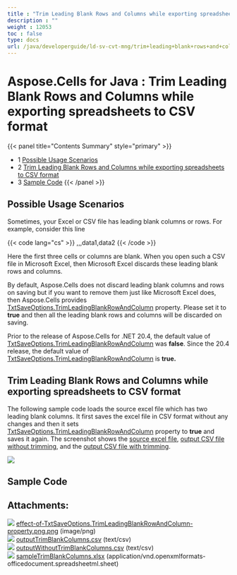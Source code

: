 ```yaml
---
title : "Trim Leading Blank Rows and Columns while exporting spreadsheets to CSV format" 
description : "" 
weight : 12053 
toc : false
type: docs
url: /java/developerguide/ld-sv-cvt-mng/trim+leading+blank+rows+and+columns+while+exporting+spreadsheets+to+csv+format/
---
```


# Aspose.Cells for Java : Trim Leading Blank Rows and Columns while exporting spreadsheets to CSV format


{{< panel title="Contents Summary" style="primary" >}}
*   1 [Possible Usage Scenarios](#possible-usage-scenarios)
*   2 [Trim Leading Blank Rows and Columns while exporting spreadsheets to CSV format](#trim-leading-blank-rows-and-columns-while-exporting-spreadsheets-to-csv-format)
*   3 [Sample Code](#sample-code)
{{< /panel >}}
## Possible Usage Scenarios

Sometimes, your Excel or CSV file has leading blank columns or rows. For example, consider this line

{{< code lang="cs" >}}
,,,data1,data2 
{{< /code >}}

Here the first three cells or columns are blank. When you open such a CSV file in Microsoft Excel, then Microsoft Excel discards these leading blank rows and columns.

By default, Aspose.Cells does not discard leading blank columns and rows on saving but if you want to remove them just like Microsoft Excel does, then Aspose.Cells provides [TxtSaveOptions.TrimLeadingBlankRowAndColumn](https://apireference.aspose.com/java/cells/com.aspose.cells/txtsaveoptions#TrimLeadingBlankRowAndColumn) property. Please set it to **true** and then all the leading blank rows and columns will be discarded on saving.

Prior to the release of Aspose.Cells for .NET 20.4, the default value of [TxtSaveOptions.TrimLeadingBlankRowAndColumn](https://apireference.aspose.com/java/cells/com.aspose.cells/txtsaveoptions#TrimLeadingBlankRowAndColumn) was **false**. Since the 20.4 release, the default value of [TxtSaveOptions.TrimLeadingBlankRowAndColumn](https://apireference.aspose.com/java/cells/com.aspose.cells/txtsaveoptions#TrimLeadingBlankRowAndColumn) is **true.**

## Trim Leading Blank Rows and Columns while exporting spreadsheets to CSV format

The following sample code loads the source excel file which has two leading blank columns. It first saves the excel file in CSV format without any changes and then it sets [TxtSaveOptions.TrimLeadingBlankRowAndColumn](https://apireference.aspose.com/java/cells/com.aspose.cells/txtsaveoptions#TrimLeadingBlankRowAndColumn) property to **true** and saves it again. The screenshot shows the [source excel file](https://docs.aspose.com/download/attachments/25002392/sampleTrimBlankColumns.xlsx?version=1&modificationDate=1487598739655&api=v2), [output CSV file without trimming](https://docs.aspose.com/download/attachments/25002392/outputWithoutTrimBlankColumns.csv?version=1&modificationDate=1487598617807&api=v2), and the [output CSV file with trimming](https://docs.aspose.com/download/attachments/25002392/outputTrimBlankColumns.csv?version=1&modificationDate=1487598755921&api=v2).

![](https://docs2.aspose.com/cells/java/attachments/25002392/25395206.png)

## Sample Code

## Attachments:

![](https://docs2.aspose.com/cells/java/images/icons/bullet_blue.gif) [effect-of-TxtSaveOptions.TrimLeadingBlankRowAndColumn-property.png.png](https://docs2.aspose.com/cells/java/attachments/25002806/25395222.png) (image/png)  
![](https://docs2.aspose.com/cells/java/images/icons/bullet_blue.gif) [outputTrimBlankColumns.csv](https://docs2.aspose.com/cells/java/attachments/25002806/25395223.csv) (text/csv)  
![](https://docs2.aspose.com/cells/java/images/icons/bullet_blue.gif) [outputWithoutTrimBlankColumns.csv](https://docs2.aspose.com/cells/java/attachments/25002806/25395224.csv) (text/csv)  
![](https://docs2.aspose.com/cells/java/images/icons/bullet_blue.gif) [sampleTrimBlankColumns.xlsx](https://docs2.aspose.com/cells/java/attachments/25002806/25395225.xlsx) (application/vnd.openxmlformats-officedocument.spreadsheetml.sheet)  

